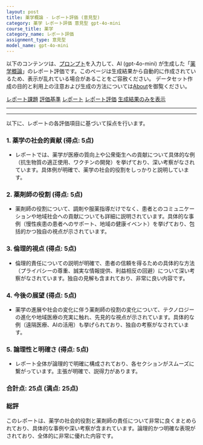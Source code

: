 ```yaml
---
layout: post
title: 薬学概論 - レポート評価 (意見型)
category: 薬学 レポート評価 意見型 gpt-4o-mini
course_title: 薬学
category_name: レポート評価
assignment_type: 意見型
model_name: gpt-4o-mini
---
```


以下のコンテンツは、[プロンプト](http://127.0.0.1:8000/generated/薬学/gpt-4o-mini/prompt_レポート評価-意見型.md)を入力して、AI (gpt-4o-mini) が生成した「[薬学概論](/contents/薬学/)」のレポート評価です。このページは生成結果から自動的に作成されているため、表示が乱れている場合があることをご容赦ください。
データセット作成の目的と利用上の注意および生成の方法については[About](/About)を御覧ください。

[レポート課題](../レポート課題-意見型)
[評価基準](../評価基準-意見型)
[レポート](../レポート-意見型)
[レポート評価](../レポート評価-意見型)
[生成結果のみを表示](http://127.0.0.1:8000/generated/薬学/gpt-4o-mini/レポート評価-意見型.md)
  

***
***
  
以下に、レポートの各評価項目に基づいて採点を行います。

### 1. 薬学の社会的貢献 (得点: 5点)
- レポートでは、薬学が医療の質向上や公衆衛生への貢献について具体的な例（抗生物質の適正使用、ワクチンの開発）を挙げており、深い考察がなされています。具体例が明確で、薬学の社会的役割をしっかりと説明しています。

### 2. 薬剤師の役割 (得点: 5点)
- 薬剤師の役割について、調剤や服薬指導だけでなく、患者とのコミュニケーションや地域社会への貢献についても詳細に説明されています。具体的な事例（慢性疾患の患者へのサポート、地域の健康イベント）を挙げており、包括的かつ独自の視点が示されています。

### 3. 倫理的視点 (得点: 5点)
- 倫理的責任についての説明が明確で、患者の信頼を得るための具体的な方法（プライバシーの尊重、誠実な情報提供、利益相反の回避）について深い考察がなされています。独自の見解も含まれており、非常に良い内容です。

### 4. 今後の展望 (得点: 5点)
- 薬学の進展や社会の変化に伴う薬剤師の役割の変化について、テクノロジーの進化や地域医療の充実に触れ、先見的な視点が示されています。具体的な例（遠隔医療、AIの活用）も挙げられており、独自の考察がなされています。

### 5. 論理性と明確さ (得点: 5点)
- レポート全体が論理的で明確に構成されており、各セクションがスムーズに繋がっています。主張が明確で、説得力があります。

### 合計点: 25点 (満点: 25点)

### 総評
このレポートは、薬学の社会的役割と薬剤師の責任について非常に良くまとめられており、具体的な事例や深い考察が含まれています。論理的かつ明確な表現がされており、全体的に非常に優れた内容です。
